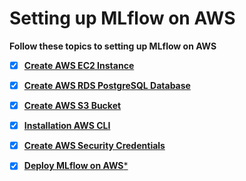 # Setting up MLflow on AWS

**Follow these topics to setting up MLflow on AWS**

- [x] [**Create AWS EC2 Instance**](https://github.com/surawut-jirasaktavee/course-mlops-zoomcamp/blob/main/02-experiment-tracking/deploy_mlflow/deploy_mlflow_aws.md#aws-ec2-instance)

- [x] [**Create AWS RDS PostgreSQL Database**](https://github.com/surawut-jirasaktavee/course-mlops-zoomcamp/blob/main/02-experiment-tracking/deploy_mlflow/deploy_mlflow_aws.md#aws-rds-postgresql-database)

- [x] [**Create AWS S3 Bucket**](https://github.com/surawut-jirasaktavee/course-mlops-zoomcamp/blob/main/02-experiment-tracking/deploy_mlflow/deploy_mlflow_aws.md#aws-s3-bucket)

- [x] [**Installation AWS CLI**](https://github.com/surawut-jirasaktavee/course-mlops-zoomcamp/blob/main/02-experiment-tracking/deploy_mlflow/deploy_mlflow_aws.md#aws-command-line-interface)

- [x] [**Create AWS Security Credentials**](https://github.com/surawut-jirasaktavee/course-mlops-zoomcamp/blob/main/02-experiment-tracking/deploy_mlflow/deploy_mlflow_aws.md#aws-secret-credentials)

- [x] [**Deploy MLflow on AWS***](https://github.com/surawut-jirasaktavee/course-mlops-zoomcamp/blob/main/02-experiment-tracking/deploy_mlflow/deploy_mlflow_aws.md#deploy-mlflow-on-aws)